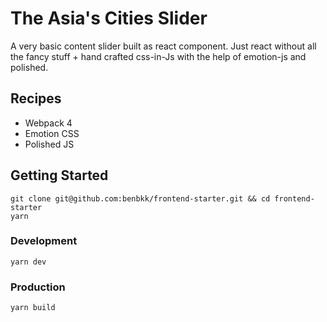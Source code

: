 # The Asia's Cities Slider
A very basic content slider built as react component. Just react without all the fancy stuff + hand crafted css-in-Js with the help of emotion-js and polished.

## Recipes
- Webpack 4
- Emotion CSS
- Polished JS

## Getting Started

```
git clone git@github.com:benbkk/frontend-starter.git && cd frontend-starter
yarn
```

### Development
```
yarn dev
```

### Production
```
yarn build
```
